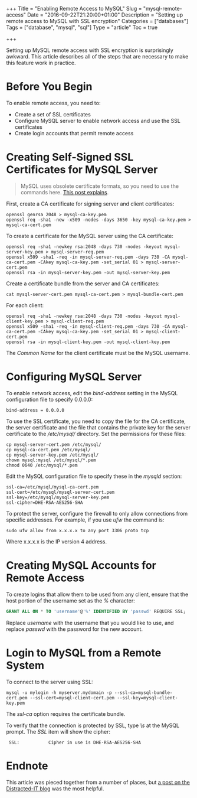 +++
Title = "Enabling Remote Access to MySQL"
Slug = "mysql-remote-access"
Date = "2016-09-22T21:20:00+01:00"
Description = "Setting up remote access to MySQL with SSL encryption"
Categories = ["databases"]
Tags = ["database", "mysql", "sql"]
Type = "article"
Toc = true

+++


Setting up MySQL remote access with SSL encryption is surprisingly awkward. This article describes all of the steps that are necessary to make this feature work in practice.

<!--more-->

# Before You Begin #

To enable remote access, you need to:

* Create a set of SSL certificates
* Configure MySQL server to enable network access and use the SSL certificates
* Create login accounts that permit remote access

# Creating Self-Signed SSL Certificates for MySQL Server #

> MySQL uses obsolete certificate formats, so you need to use the commands here. [This post explains](http://askubuntu.com/questions/194074/enabling-ssl-in-mysql/439274#439274).

First, create a CA certificate for signing server and client certificates:

    openssl genrsa 2048 > mysql-ca-key.pem
    openssl req -sha1 -new -x509 -nodes -days 3650 -key mysql-ca-key.pem > mysql-ca-cert.pem

To create a certificate for the MySQL server using the CA certificate:

    openssl req -sha1 -newkey rsa:2048 -days 730 -nodes -keyout mysql-server-key.pem > mysql-server-req.pem
    openssl x509 -sha1 -req -in mysql-server-req.pem -days 730 -CA mysql-ca-cert.pem -CAkey mysql-ca-key.pem -set_serial 01 > mysql-server-cert.pem
    openssl rsa -in mysql-server-key.pem -out mysql-server-key.pem

Create a certificate bundle from the server and CA certificates:

    cat mysql-server-cert.pem mysql-ca-cert.pem > mysql-bundle-cert.pem

For each client:

    openssl req -sha1 -newkey rsa:2048 -days 730 -nodes -keyout mysql-client-key.pem > mysql-client-req.pem
    openssl x509 -sha1 -req -in mysql-client-req.pem -days 730 -CA mysql-ca-cert.pem -CAkey mysql-ca-key.pem -set_serial 01 > mysql-client-cert.pem
    openssl rsa -in mysql-client-key.pem -out mysql-client-key.pem

The *Common Name* for the client certificate must be the MySQL username.

# Configuring MySQL Server #

To enable network access, edit the *bind-address* setting in the MySQL configuration file to specify 0.0.0.0:

    bind-address = 0.0.0.0

To use the SSL certificate, you need to copy the file for the CA certificate, the server certificate and the file that contains the private key for the server certificate to the */etc/mysql/* directory. Set the permissions for these files:

    cp mysql-server-cert.pem /etc/mysql/
    cp mysql-ca-cert.pem /etc/mysql/
    cp mysql-server-key.pem /etc/mysql/
    chown mysql:mysql /etc/mysql/*.pem
    chmod 0640 /etc/mysql/*.pem

Edit the MySQL configuration file to specify these in the *mysqld* section:

    ssl-ca=/etc/mysql/mysql-ca-cert.pem
    ssl-cert=/etc/mysql/mysql-server-cert.pem
    ssl-key=/etc/mysql/mysql-server-key.pem
    ssl-cipher=DHE-RSA-AES256-SHA

To protect the server, configure the firewall to only allow connections from specific addresses. For example, if you use *ufw* the command is:

    sudo ufw allow from x.x.x.x to any port 3306 proto tcp

Where x.x.x.x is the IP version 4 address.

# Creating MySQL Accounts for Remote Access #

To create logins that allow them to be used from any client, ensure that the host portion of the username set as the *%* character:

~~~sql
GRANT ALL ON * TO 'username'@'%' IDENTIFIED BY 'passwd' REQUIRE SSL;
~~~

Replace *username* with the username that you would like to use, and replace *passwd* with the password for the new account.

# Login to MySQL from a Remote System #

To connect to the server using SSL:

    mysql -u mylogin -h myserver.mydomain -p --ssl-ca=mysql-bundle-cert.pem --ssl-cert=mysql-client-cert.pem --ssl-key=mysql-client-key.pem

The *ssl-ca* option requires the certificate bundle.

To verify that the connection is protected by SSL, type *\s* at the MySQL prompt. The *SSL* item will show the cipher:

     SSL:			Cipher in use is DHE-RSA-AES256-SHA

# Endnote #

This article was pieced together from a number of places, but [a post on the Distracted-IT blog](http://distracted-it.blogspot.co.nz/2014/04/getting-mysql-server-to-run-with-ssl.html) was the most helpful.

